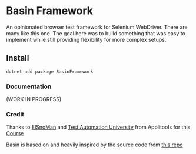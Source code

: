 # Basin Framework

An opinionated browser test framework for Selenium WebDriver. There are many like this one. The goal here was to build something that was easy to implement while still providing flexibility for more complex setups.

## Install 

```
dotnet add package BasinFramework
```

### Documentation

(WORK IN PROGRESS)

### Credit

Thanks to [ElSnoMan](https://github.com/ElSnoMan) and
[Test Automation University](https://testautomationu.applitools.com/)
from Applitools for this [Course](https://testautomationu.applitools.com/test-automation-framework-csharp/)

Basin is based on and heavily inspired by the source code from [this repo](https://github.com/ElSnoMan/from-scripting-to-framework)



